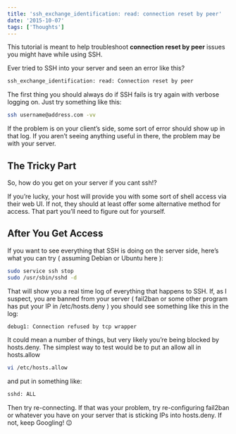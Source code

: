 ```yaml
---
title: 'ssh_exchange_identification: read: connection reset by peer'
date: '2015-10-07'
tags: ['Thoughts']
---
```


This tutorial is meant to help troubleshoot **connection reset by peer** issues you might have while using SSH.

Ever tried to SSH into your server and seen an error like this?

```bash
ssh_exchange_identification: read: Connection reset by peer
```

The first thing you should always do if SSH fails is try again with verbose logging on. Just try something like this:

```bash
ssh username@address.com -vv
```

If the problem is on your client’s side, some sort of error should show up in that log. If you aren’t seeing anything useful in there, the problem may be with your server.

## The Tricky Part

So, how do you get on your server if you cant ssh!?

If you’re lucky, your host will provide you with some sort of shell access via their web UI. If not, they should at least offer some alternative method for access. That part you’ll need to figure out for yourself.

## After You Get Access

If you want to see everything that SSH is doing on the server side, here’s what you can try ( assuming Debian or Ubuntu here ):

```bash
sudo service ssh stop
sudo /usr/sbin/sshd -d
```

That will show you a real time log of everything that happens to SSH. If, as I suspect, you are banned from your server ( fail2ban or some other program has put your IP in /etc/hosts.deny ) you should see something like this in the log:

```bash
debug1: Connection refused by tcp wrapper
```

It could mean a number of things, but very likely you’re being blocked by hosts.deny. The simplest way to test would be to put an allow all in hosts.allow

```bash
vi /etc/hosts.allow
```

and put in something like:

```bash
sshd: ALL
```

Then try re-connecting. If that was your problem, try re-configuring fail2ban or whatever you have on your server that is sticking IPs into hosts.deny. If not, keep Googling! 😉
